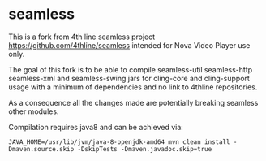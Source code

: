 # seamless

This is a fork from 4th line seamless project https://github.com/4thline/seamless intended for Nova Video Player use only.

The goal of this fork is to be able to compile seamless-util seamless-http seamless-xml and seamless-swing jars for cling-core and cling-support usage with a minimum of dependencies and no link to 4thline repositories.

As a consequence all the changes made are potentially breaking seamless other modules.

Compilation requires java8 and can be achieved via:
```
JAVA_HOME=/usr/lib/jvm/java-8-openjdk-amd64 mvn clean install -Dmaven.source.skip -DskipTests -Dmaven.javadoc.skip=true
```
